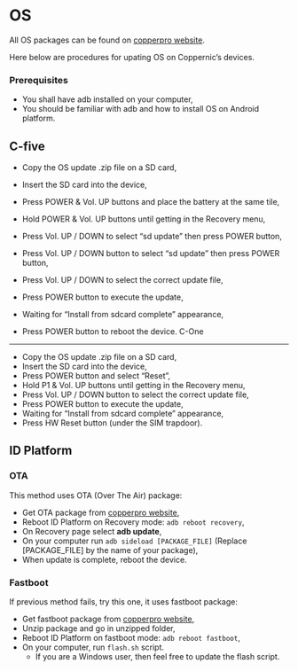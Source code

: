 OS
==

All OS packages can be found on [copperpro website](https://copperpro.coppernic.fr/copperpro-downloads/).

Here below are procedures for upating OS on Coppernic’s devices.

### Prerequisites

* You shall have adb installed on your computer,
* You should be familiar with adb and how to install OS on Android platform.

C-five
------

- Copy the OS update .zip file on a SD card,
- Insert the SD card into the device,
- Press POWER & Vol. UP buttons and place the battery at the same tile,
- Hold POWER & Vol. UP buttons until getting in the Recovery menu,
- Press Vol. UP / DOWN to select “sd update” then press POWER button,
- Press Vol. UP / DOWN button to select “sd update” then press POWER button,
- Press Vol. UP / DOWN to select the correct update file,
- Press POWER button to execute the update,

- Waiting for “Install from sdcard complete” appearance,
- Press POWER button to reboot the device.
C-One
-----

- Copy the OS update .zip file on a SD card,
- Insert the SD card into the device,
- Press POWER button and select “Reset”,
- Hold P1 & Vol. UP buttons until getting in the Recovery menu,
- Press Vol. UP / DOWN button to select the correct update file,
- Press POWER button to execute the update,
- Waiting for “Install from sdcard complete” appearance,
- Press HW Reset button (under the SIM trapdoor).

ID Platform
-----------

### OTA

This method uses OTA (Over The Air) package:

* Get OTA package from [copperpro website](https://copperpro.coppernic.fr/copperpro-downloads/),
* Reboot ID Platform on Recovery mode: `adb reboot recovery`,
* On Recovery page select **adb update**,
* On your computer run `adb sideload [PACKAGE_FILE]` (Replace [PACKAGE_FILE] by the name of your package),
* When update is complete, reboot the device.

### Fastboot

If previous method fails, try this one, it uses fastboot package:

* Get fastboot package from [copperpro website](https://copperpro.coppernic.fr/copperpro-downloads/),
* Unzip package and go in unzipped folder,
* Reboot ID Platform on fastboot mode: `adb reboot fastboot`,
* On your computer, run `flash.sh` script.
    * If you are a Windows user, then feel free to update the flash script.
